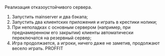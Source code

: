 Реализация отказоустойчивого сервера.
1. Запустить mainserver и два бэкапа;
2. Запустить два клиентских приложения и играть в крестики нолики;
3. При неполадках с основным сервером (например, при преднамеренном его закрытии) клиенты автоматически переключатся на резервный сервер;
4. Игра продолжается, а игроки, ничего даже не заметив, продолжают весело играть.
   PROFFIT
